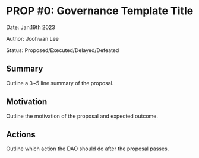 # PROP #0: Governance Template Title

Date: Jan.19th 2023

Author: Joohwan Lee

Status: Proposed/Executed/Delayed/Defeated

## Summary
Outline a 3~5 line summary of the proposal.

## Motivation
Outline the motivation of the proposal and expected outcome.

## Actions
Outline which action the DAO should do after the proposal passes.
